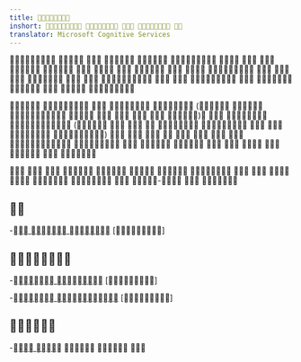 ```yaml
---
title: 
inshort:     
translator: Microsoft Cognitive Services
---
```


                                 

     (        )    (         )                     

               -  


---------

-[  ](://)
    \[\]



---------

-[ ](://)
    \[\]

-[ ](://)
    \[\]


---------

-[ ](://)   

